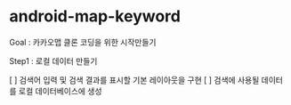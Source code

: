 # android-map-keyword

Goal : 카카오맵 클론 코딩을 위한 시작만들기

Step1 : 로컬 데이터 만들기

[ ] 검색어 입력 및 검색 결과를 표시할 기본 레이아웃을 구현
[ ] 검색에 사용될 데이터를 로컬 데이터베이스에 생성